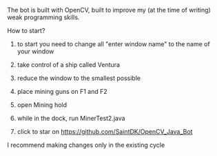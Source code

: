 The bot is built with OpenCV, built to improve my (at the time of writing) weak programming skills.

How to start?


1. to start you need to change all "enter window name" to the name of your window
2. take control of a ship called Ventura
3. reduce the window to the smallest possible
4. place mining guns on F1 and F2
5. open Mining hold
6. while in the dock, run MinerTest2.java

6. click to star on https://github.com/SaintDK/OpenCV_Java_Bot

I recommend making changes only in the existing cycle
